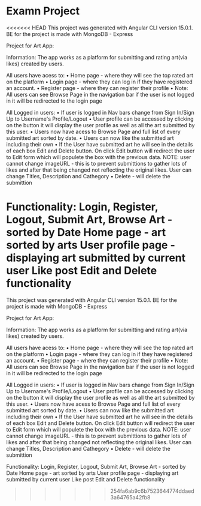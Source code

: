 # Examn Project 

<<<<<<< HEAD
This project was generated with Angular CLI version 15.0.1. BE for the project is made with MongoDB - Express

Project for Art App:

Information: The app works as a platform for submitting and rating art(via likes) created by users.

All users have acess to: • Home page - where they will see the top rated art on the platform • Login page - where they can log in if they have registered an account. • Register page - where they can register their profile • Note: All users can see Browse Page in the navigation bar if the user is not logged in it will be redirected to the login page

All Logged in users: • If user is logged in Nav bars change from Sign In/Sign Up to Username's Profile/Logout • User profile can be accessed by clicking on the button it will display the user profile as well as all the art submitted by this user. • Users now have acess to Browse Page and full list of every submitted art sorted by date. • Users can now like the submitted art including their own • If the User have submitted art he will see in the details of each box Edit and Delete button. On click Edit button will redirect the user to Edit form which will populete the box with the previous data. NOTE: user cannot change imageURL - this is to prevent submittions to gather lots of likes and after that being changed not reflecting the original likes. User can change Titles, Description and Cathegory • Delete - will delete the submittion

Functionality: Login, Register, Logout, Submit Art, Browse Art - sorted by Date Home page - art sorted by arts User profile page - displaying art submitted by current user Like post Edit and Delete functionality
=======
This project was generated with Angular CLI version 15.0.1.
BE for the project is made with MongoDB - Express

Project for Art App:

Information:
The app works as a platform for submitting and rating art(via likes) created by users. 

All users have acess to: 
• Home page - where they will see the top rated art on the platform
• Login page - where they can log in if they have registered an account.
• Register page - where they can register their profile
• Note: All users can see Browse Page in the navigation bar if the user is not logged in it will be redirected to the login page

All Logged in users:
• If user is logged in Nav bars change from Sign In/Sign Up to Username's Profile/Logout
• User profile can be accessed by clicking on the button it will display the user profile as well as all the art submitted by this user.
• Users now have acess to Browse Page and full list of every submitted art sorted by date. 
• Users can now like the submitted art including their own
• If the User have submitted art he will see in the details of each box Edit and Delete button.
On click Edit button will redirect the user to Edit form which will populete the box with the previous data. 
NOTE: user cannot change imageURL - this is to prevent submittions to gather lots of likes and after that being changed not reflecting the original likes.
User can change Titles, Description and Cathegory
• Delete - will delete the submittion


Functionality: 
Login,
Register,
Logout,
Submit Art,
Browse Art - sorted by Date
Home page - art sorted by arts
User profile page - displaying art submitted by current user
Like post
Edit and Delete functionality

>>>>>>> 254fa6ab9c6b7523644774ddaed3a64765a42fb8
